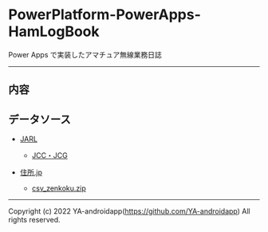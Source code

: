 # PowerPlatform-PowerApps-HamLogBook

Power Apps で実装したアマチュア無線業務日誌

---

## 内容

## データソース

- [JARL](https://www.jarl.org/)
  - [JCC・JCG](https://www.jarl.org/Japanese/A_Shiryo/A-2_jcc-jcg/jcc.htm)

- [住所.jp](http://jusyo.jp/)
  - [csv_zenkoku.zip](http://jusyo.jp/downloads/new/csv/csv_zenkoku.zip)

---

Copyright (c) 2022 YA-androidapp(https://github.com/YA-androidapp) All rights reserved.
